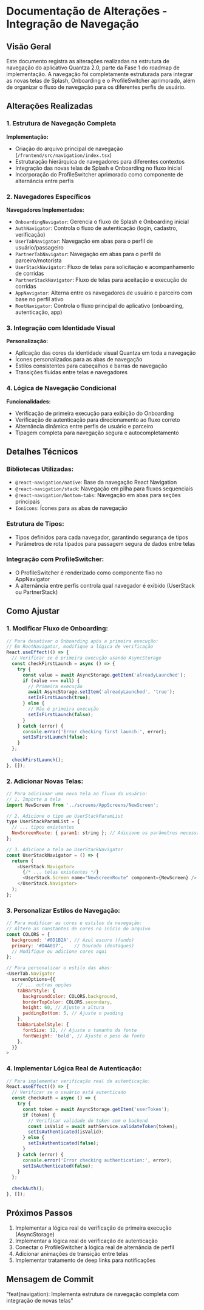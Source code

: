 # Documentação de Alterações - Integração de Navegação

## Visão Geral

Este documento registra as alterações realizadas na estrutura de navegação do aplicativo Quantza 2.0, parte da Fase 1 do roadmap de implementação. A navegação foi completamente estruturada para integrar as novas telas de Splash, Onboarding e o ProfileSwitcher aprimorado, além de organizar o fluxo de navegação para os diferentes perfis de usuário.

## Alterações Realizadas

### 1. Estrutura de Navegação Completa

**Implementação:**
- Criação do arquivo principal de navegação (`/frontend/src/navigation/index.tsx`)
- Estruturação hierárquica de navegadores para diferentes contextos
- Integração das novas telas de Splash e Onboarding no fluxo inicial
- Incorporação do ProfileSwitcher aprimorado como componente de alternância entre perfis

### 2. Navegadores Específicos

**Navegadores Implementados:**
- `OnboardingNavigator`: Gerencia o fluxo de Splash e Onboarding inicial
- `AuthNavigator`: Controla o fluxo de autenticação (login, cadastro, verificação)
- `UserTabNavigator`: Navegação em abas para o perfil de usuário/passageiro
- `PartnerTabNavigator`: Navegação em abas para o perfil de parceiro/motorista
- `UserStackNavigator`: Fluxo de telas para solicitação e acompanhamento de corridas
- `PartnerStackNavigator`: Fluxo de telas para aceitação e execução de corridas
- `AppNavigator`: Alterna entre os navegadores de usuário e parceiro com base no perfil ativo
- `RootNavigator`: Controla o fluxo principal do aplicativo (onboarding, autenticação, app)

### 3. Integração com Identidade Visual

**Personalização:**
- Aplicação das cores da identidade visual Quantza em toda a navegação
- Ícones personalizados para as abas de navegação
- Estilos consistentes para cabeçalhos e barras de navegação
- Transições fluidas entre telas e navegadores

### 4. Lógica de Navegação Condicional

**Funcionalidades:**
- Verificação de primeira execução para exibição do Onboarding
- Verificação de autenticação para direcionamento ao fluxo correto
- Alternância dinâmica entre perfis de usuário e parceiro
- Tipagem completa para navegação segura e autocompletamento

## Detalhes Técnicos

### Bibliotecas Utilizadas:
- `@react-navigation/native`: Base da navegação React Navigation
- `@react-navigation/stack`: Navegação em pilha para fluxos sequenciais
- `@react-navigation/bottom-tabs`: Navegação em abas para seções principais
- `Ionicons`: Ícones para as abas de navegação

### Estrutura de Tipos:
- Tipos definidos para cada navegador, garantindo segurança de tipos
- Parâmetros de rota tipados para passagem segura de dados entre telas

### Integração com ProfileSwitcher:
- O ProfileSwitcher é renderizado como componente fixo no AppNavigator
- A alternância entre perfis controla qual navegador é exibido (UserStack ou PartnerStack)

## Como Ajustar

### 1. Modificar Fluxo de Onboarding:
```javascript
// Para desativar o Onboarding após a primeira execução:
// Em RootNavigator, modifique a lógica de verificação
React.useEffect(() => {
  // Verificar se é primeira execução usando AsyncStorage
  const checkFirstLaunch = async () => {
    try {
      const value = await AsyncStorage.getItem('alreadyLaunched');
      if (value === null) {
        // Primeira execução
        await AsyncStorage.setItem('alreadyLaunched', 'true');
        setIsFirstLaunch(true);
      } else {
        // Não é primeira execução
        setIsFirstLaunch(false);
      }
    } catch (error) {
      console.error('Error checking first launch:', error);
      setIsFirstLaunch(false);
    }
  };
  
  checkFirstLaunch();
}, []);
```

### 2. Adicionar Novas Telas:
```javascript
// Para adicionar uma nova tela ao fluxo do usuário:
// 1. Importe a tela
import NewScreen from '../screens/AppScreens/NewScreen';

// 2. Adicione o tipo ao UserStackParamList
type UserStackParamList = {
  // ... tipos existentes
  NewScreenRoute: { param1: string }; // Adicione os parâmetros necessários
};

// 3. Adicione a tela ao UserStackNavigator
const UserStackNavigator = () => {
  return (
    <UserStack.Navigator>
      {/* ... telas existentes */}
      <UserStack.Screen name="NewScreenRoute" component={NewScreen} />
    </UserStack.Navigator>
  );
};
```

### 3. Personalizar Estilos de Navegação:
```javascript
// Para modificar as cores e estilos da navegação:
// Altere as constantes de cores no início do arquivo
const COLORS = {
  background: '#0D1B2A', // Azul escuro (fundo)
  primary: '#D4A017',    // Dourado (destaques)
  // Modifique ou adicione cores aqui
};

// Para personalizar o estilo das abas:
<UserTab.Navigator
  screenOptions={{
    // ... outras opções
    tabBarStyle: {
      backgroundColor: COLORS.background,
      borderTopColor: COLORS.secondary,
      height: 60, // Ajuste a altura
      paddingBottom: 5, // Ajuste o padding
    },
    tabBarLabelStyle: {
      fontSize: 12, // Ajuste o tamanho da fonte
      fontWeight: 'bold', // Ajuste o peso da fonte
    },
  }}
>
```

### 4. Implementar Lógica Real de Autenticação:
```javascript
// Para implementar verificação real de autenticação:
React.useEffect(() => {
  // Verificar se o usuário está autenticado
  const checkAuth = async () => {
    try {
      const token = await AsyncStorage.getItem('userToken');
      if (token) {
        // Verificar validade do token com o backend
        const isValid = await authService.validateToken(token);
        setIsAuthenticated(isValid);
      } else {
        setIsAuthenticated(false);
      }
    } catch (error) {
      console.error('Error checking authentication:', error);
      setIsAuthenticated(false);
    }
  };
  
  checkAuth();
}, []);
```

## Próximos Passos

1. Implementar a lógica real de verificação de primeira execução (AsyncStorage)
2. Implementar a lógica real de verificação de autenticação
3. Conectar o ProfileSwitcher à lógica real de alternância de perfil
4. Adicionar animações de transição entre telas
5. Implementar tratamento de deep links para notificações

## Mensagem de Commit

"feat(navigation): Implementa estrutura de navegação completa com integração de novas telas"
